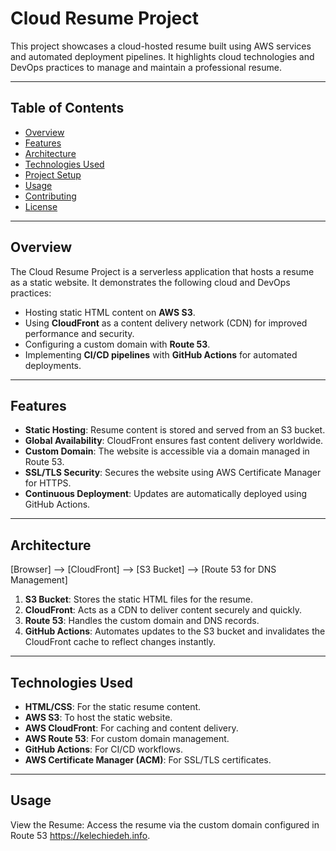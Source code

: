 # Cloud Resume Project

This project showcases a cloud-hosted resume built using AWS services and automated deployment pipelines. It highlights cloud technologies and DevOps practices to manage and maintain a professional resume.

---

## Table of Contents

- [Overview](#overview)
- [Features](#features)
- [Architecture](#architecture)
- [Technologies Used](#technologies-used)
- [Project Setup](#project-setup)
- [Usage](#usage)
- [Contributing](#contributing)
- [License](#license)

---

## Overview

The Cloud Resume Project is a serverless application that hosts a resume as a static website. It demonstrates the following cloud and DevOps practices:

- Hosting static HTML content on **AWS S3**.
- Using **CloudFront** as a content delivery network (CDN) for improved performance and security.
- Configuring a custom domain with **Route 53**.
- Implementing **CI/CD pipelines** with **GitHub Actions** for automated deployments.

---

## Features

- **Static Hosting**: Resume content is stored and served from an S3 bucket.
- **Global Availability**: CloudFront ensures fast content delivery worldwide.
- **Custom Domain**: The website is accessible via a domain managed in Route 53.
- **SSL/TLS Security**: Secures the website using AWS Certificate Manager for HTTPS.
- **Continuous Deployment**: Updates are automatically deployed using GitHub Actions.

---

## Architecture

[Browser] --> [CloudFront] --> [S3 Bucket] --> [Route 53 for DNS Management]


1. **S3 Bucket**: Stores the static HTML files for the resume.
2. **CloudFront**: Acts as a CDN to deliver content securely and quickly.
3. **Route 53**: Handles the custom domain and DNS records.
4. **GitHub Actions**: Automates updates to the S3 bucket and invalidates the CloudFront cache to reflect changes instantly.

---

## Technologies Used

- **HTML/CSS**: For the static resume content.
- **AWS S3**: To host the static website.
- **AWS CloudFront**: For caching and content delivery.
- **AWS Route 53**: For custom domain management.
- **GitHub Actions**: For CI/CD workflows.
- **AWS Certificate Manager (ACM)**: For SSL/TLS certificates.

---

## Usage
View the Resume: Access the resume via the custom domain configured in Route 53 https://kelechiedeh.info.
